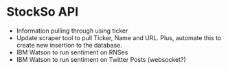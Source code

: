 # StockSo API

* Information pulling through using ticker
* Update scraper tool to pull Ticker, Name and URL. Plus, automate this to create new insertion to the database.
* IBM Watson to run sentiment on RNSes
* IBM Watson to run sentiment on Twitter Posts (websocket?)
